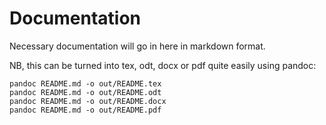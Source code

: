 # Documentation

Necessary documentation will go in here in markdown format.

NB, this can be turned into tex, odt, docx or pdf quite easily using pandoc:

    pandoc README.md -o out/README.tex
    pandoc README.md -o out/README.odt
    pandoc README.md -o out/README.docx
    pandoc README.md -o out/README.pdf
    
